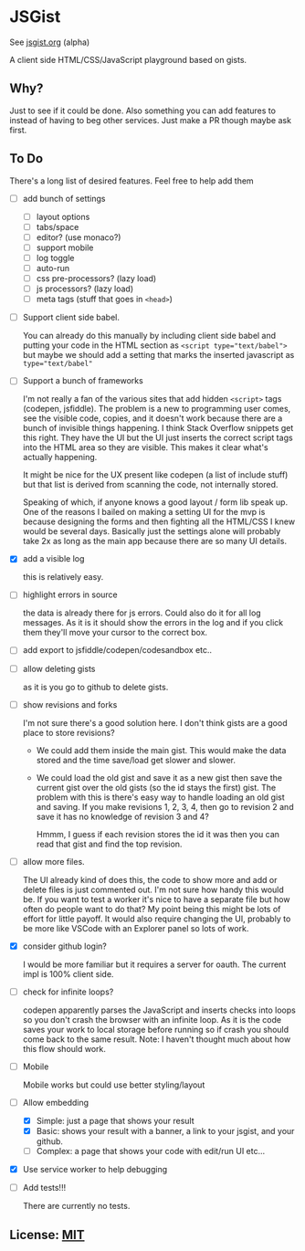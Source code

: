 # JSGist

See [jsgist.org](https://jsgist.org) (alpha)

A client side HTML/CSS/JavaScript playground based on gists.

## Why? 

Just to see if it could be done. Also something you can add
features to instead of having to beg other services. Just make a PR
though maybe ask first.

## To Do

There's a long list of desired features. Feel free to help add them

- [ ] add bunch of settings

  - [ ] layout options
  - [ ] tabs/space
  - [ ] editor? (use monaco?)
  - [ ] support mobile
  - [ ] log toggle
  - [ ] auto-run
  - [ ] css pre-processors? (lazy load)
  - [ ] js processors? (lazy load)
  - [ ] meta tags (stuff that goes in `<head>`)

- [ ] Support client side babel.

  You can already do this manually by including client side babel
  and putting your code in the HTML section as `<script type="text/babel">`
  but maybe we should add a setting that marks the inserted javascript
  as `type="text/babel"`

- [ ] Support a bunch of frameworks

  I'm not really a fan of the various sites that add hidden `<script>`
  tags (codepen, jsfiddle). The problem is a new to programming user
  comes, see the visible code, copies, and it doesn't work because
  there are a bunch of invisible things happening. I think Stack 
  Overflow snippets get this right. They have the UI but the UI just
  inserts the correct script tags into the HTML area so they are
  visible. This makes it clear what's actually happening.

  It might be nice for the UX present like codepen (a list of include stuff)
  but that list is derived from scanning the code, not internally stored.

  Speaking of which, if anyone knows a good layout / form lib speak up.
  One of the reasons I bailed on making a setting UI for the mvp is because
  designing the forms and then fighting all the HTML/CSS I knew would be
  several days. Basically just the settings alone will probably take 2x
  as long as the main app because there are so many UI details.

- [X] add a visible log

  this is relatively easy.
  
- [ ] highlight errors in source

  the data is already there for js errors. Could also do it for all
  log messages. As it is it should show the errors in the log
  and if you click them they'll move your cursor to the correct box.

- [ ] add export to jsfiddle/codepen/codesandbox etc..

- [ ] allow deleting gists

  as it is you go to github to delete gists.

- [ ] show revisions and forks

  I'm not sure there's a good solution here. I don't think gists are
  a good place to store revisions? 
  
  * We could add them inside the main gist. This would make the data
    stored and the time save/load get slower and slower.
  
  * We could load the old gist and save it as a new gist then save
    the current gist over the old gists (so the id stays the first)
    gist. The problem with this is there's easy way to handle loading
    an old gist and saving. If you make revisions 1, 2, 3, 4, then go
    to revision 2 and save it has no knowledge of revision 3 and 4?
    
    Hmmm, I guess if each revision stores the id it was then you can
    read that gist and find the top revision.

- [ ] allow more files. 

  The UI already kind of does this, the code to show more and add or delete files
  is just commented out. I'm not sure how
  handy this would be. If you want to test a worker it's nice to have
  a separate file but how often do people want to do that? My point being
  this might be lots of effort for little payoff. It would also require
  changing the UI, probably to be more like VSCode with an Explorer panel
  so lots of work.

- [X] consider github login?

  I would be more familiar but it requires a server for oauth. The current impl
  is 100% client side.

- [ ] check for infinite loops?

  codepen apparently parses the JavaScript and inserts checks into loops
  so you don't crash the browser with an infinite loop. As it is the code
  saves your work to local storage before running so if crash you should 
  come back to the same result. Note: I haven't thought much about how
  this flow should work.

- [ ] Mobile

  Mobile works but could use better styling/layout

- [ ] Allow embedding

  - [X] Simple: just a page that shows your result
  - [X] Basic: shows your result with a banner, a link to your jsgist, and your github.
  - [ ] Complex: a page that shows your code with edit/run UI etc...

- [X] Use service worker to help debugging

- [ ] Add tests!!!

  There are currently no tests.

## License: [MIT](LICENSE.md)
